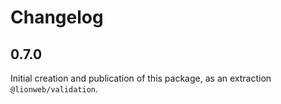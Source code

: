 # Changelog

## 0.7.0

Initial creation and publication of this package, as an extraction `@lionweb/validation`.

